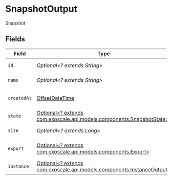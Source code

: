 # SnapshotOutput

Snapshot


## Fields

| Field                                                                                                              | Type                                                                                                               | Required                                                                                                           | Description                                                                                                        |
| ------------------------------------------------------------------------------------------------------------------ | ------------------------------------------------------------------------------------------------------------------ | ------------------------------------------------------------------------------------------------------------------ | ------------------------------------------------------------------------------------------------------------------ |
| `id`                                                                                                               | *Optional<? extends String>*                                                                                       | :heavy_minus_sign:                                                                                                 | Snapshot ID                                                                                                        |
| `name`                                                                                                             | *Optional<? extends String>*                                                                                       | :heavy_minus_sign:                                                                                                 | Snapshot name                                                                                                      |
| `createdAt`                                                                                                        | [OffsetDateTime](https://docs.oracle.com/javase/8/docs/api/java/time/OffsetDateTime.html)                          | :heavy_minus_sign:                                                                                                 | Snapshot creation date                                                                                             |
| `state`                                                                                                            | [Optional<? extends com.exoscale.api.models.components.SnapshotState>](../../models/components/SnapshotState.md)   | :heavy_minus_sign:                                                                                                 | Snapshot state                                                                                                     |
| `size`                                                                                                             | *Optional<? extends Long>*                                                                                         | :heavy_minus_sign:                                                                                                 | Snapshot size in GB                                                                                                |
| `export`                                                                                                           | [Optional<? extends com.exoscale.api.models.components.Export>](../../models/components/Export.md)                 | :heavy_minus_sign:                                                                                                 | Exported snapshot information                                                                                      |
| `instance`                                                                                                         | [Optional<? extends com.exoscale.api.models.components.InstanceOutput>](../../models/components/InstanceOutput.md) | :heavy_minus_sign:                                                                                                 | Instance                                                                                                           |